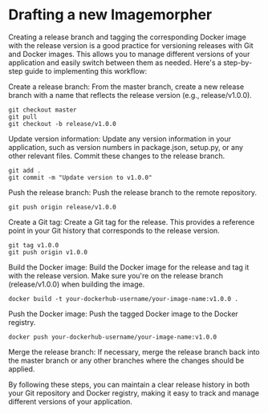 # Drafting a new Imagemorpher

Creating a release branch and tagging the corresponding Docker image with the release version is a good practice for versioning releases with Git and Docker images. This allows you to manage different versions of your application and easily switch between them as needed. Here's a step-by-step guide to implementing this workflow:

Create a release branch: From the master branch, create a new release branch with a name that reflects the release version (e.g., release/v1.0.0).

```
git checkout master
git pull
git checkout -b release/v1.0.0
```

Update version information: Update any version information in your application, such as version numbers in package.json, setup.py, or any other relevant files. Commit these changes to the release branch.

```
git add .
git commit -m "Update version to v1.0.0"
```
   
Push the release branch: Push the release branch to the remote repository.

```
git push origin release/v1.0.0
```
Create a Git tag: Create a Git tag for the release. This provides a reference point in your Git history that corresponds to the release version.


```
git tag v1.0.0
git push origin v1.0.0
```

Build the Docker image: Build the Docker image for the release and tag it with the release version. Make sure you're on the release branch (release/v1.0.0) when building the image.

```
docker build -t your-dockerhub-username/your-image-name:v1.0.0 .
```

Push the Docker image: Push the tagged Docker image to the Docker registry.

```
docker push your-dockerhub-username/your-image-name:v1.0.0
```

Merge the release branch: If necessary, merge the release branch back into the master branch or any other branches where the changes should be applied.

By following these steps, you can maintain a clear release history in both your Git repository and Docker registry, making it easy to track and manage different versions of your application.